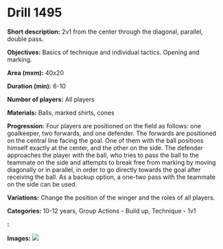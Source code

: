 # Drill 1495

**Short description:**
2v1 from the center through the diagonal, parallel, double pass.

**Objectives:**
Basics of technique and individual tactics. Opening and marking.

**Area (mxm):**
40x20

**Duration (min):**
6-10

**Number of players:**
All players

**Materials:**
Balls, marked shirts, cones

**Progression:**
Four players are positioned on the field as follows: one goalkeeper, two forwards, and one defender. The forwards are positioned on the central line facing the goal. One of them with the ball positions himself exactly at the center, and the other on the side. The defender approaches the player with the ball, who tries to pass the ball to the teammate on the side and attempts to break free from marking by moving diagonally or in parallel, in order to go directly towards the goal after receiving the ball. As a backup option, a one-two pass with the teammate on the side can be used.

**Variations:**
Change the position of the winger and the roles of all players.

**Categories:**
10-12 years, Group Actions - Build up, Technique - 1v1

**:**


**Images:**
![](https://www.coachingfutsal.com/\images\27ade077-6019-46a9-ad34-5b44ca29c670_287.png)

